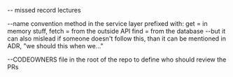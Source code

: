 -- missed record lectures


--name convention method in the service layer prefixed with:
get = in memory stuff,
fetch = from the outside API
find = from the database
--but it can also mislead if someone doesn't follow this, than it can be mentioned in ADR,  "we should this when we..."

--CODEOWNERS file in the root of the repo to define who should review the PRs